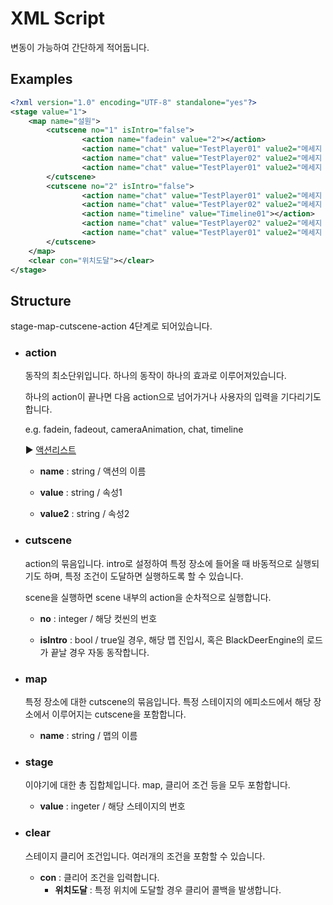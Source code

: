# XML Script

변동이 가능하여 간단하게 적어둡니다.

## Examples
```xml
<?xml version="1.0" encoding="UTF-8" standalone="yes"?>
<stage value="1">
    <map name="설원">
        <cutscene no="1" isIntro="false">
                <action name="fadein" value="2"></action>
                <action name="chat" value="TestPlayer01" value2="메세지 테스트111"></action>
                <action name="chat" value="TestPlayer02" value2="메세지 테스트222"></action>
                <action name="chat" value="TestPlayer01" value2="메세지 테스트333"></action>
        </cutscene>
        <cutscene no="2" isIntro="false">
                <action name="chat" value="TestPlayer01" value2="메세지 테스트111"></action>
                <action name="chat" value="TestPlayer02" value2="메세지 테스트222"></action>
                <action name="timeline" value="Timeline01"></action>
                <action name="chat" value="TestPlayer02" value2="메세지 테스트333"></action>
                <action name="chat" value="TestPlayer01" value2="메세지 테스트444"></action>
        </cutscene>
    </map>
    <clear con="위치도달"></clear>
</stage>
```

## Structure
stage-map-cutscene-action 4단계로 되어있습니다.

- ### action
   동작의 최소단위입니다. 하나의 동작이 하나의 효과로 이루어져있습니다.

   하나의 action이 끝나면 다음 action으로 넘어가거나 사용자의 입력을 기다리기도 합니다.

   e.g. fadein, fadeout, cameraAnimation, chat, timeline

   ▶ [액션리스트](Document/ActionList.md)

   -  **name** : string / 액션의 이름
   
   -  **value** : string / 속성1
    
   -  **value2** : string / 속성2

- ### cutscene
   action의 묶음입니다. intro로 설정하여 특정 장소에 들어올 때 바동적으로 실행되기도 하며, 특정 조건이 도달하면 실행하도록 할 수 있습니다.

   scene을 실행하면 scene 내부의 action을 순차적으로 실행합니다.

   -  **no** : integer / 해당 컷씬의 번호
   
   -  **isIntro** : bool / true일 경우, 해당 맵 진입시, 혹은 BlackDeerEngine의 로드가 끝날 경우 자동 동작합니다.


- ### map
   특정 장소에 대한 cutscene의 묶음입니다. 특정 스테이지의 에피소드에서 해당 장소에서 이루어지는 cutscene을 포함합니다.

   -  **name** : string / 맵의 이름

- ### stage
   이야기에 대한 총 집합체입니다. map, 클리어 조건 등을 모두 포함합니다.

   -  **value** : ingeter / 해당 스테이지의 번호

- ### clear
   스테이지 클리어 조건입니다. 여러개의 조건을 포함할 수 있습니다.
   
   -  **con** : 클리어 조건을 입력합니다.
      - **위치도달** : 특정 위치에 도달할 경우 클리어 콜백을 발생합니다.
